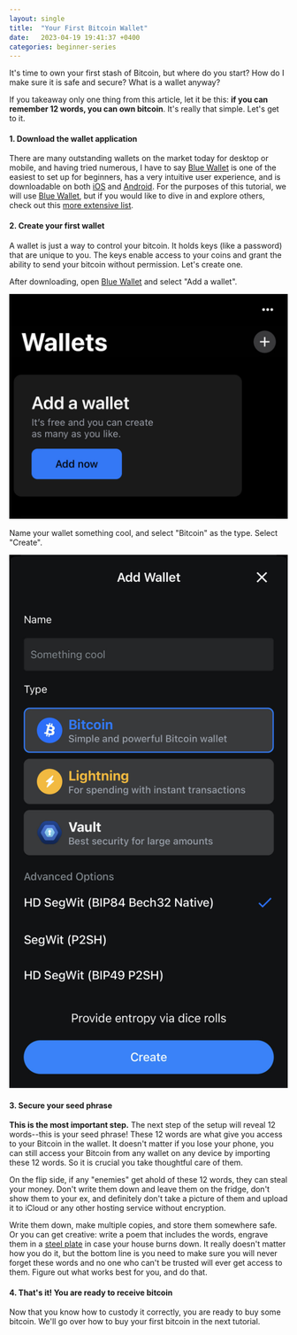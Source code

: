 ```yaml
---
layout: single
title:  "Your First Bitcoin Wallet"
date:   2023-04-19 19:41:37 +0400
categories: beginner-series
---
```

It's time to own your first stash of Bitcoin, but where do you start? How do I make sure it is safe and secure? What is a wallet anyway?

If you takeaway only one thing from this article, let it be this: <strong>if you can remember 12 words, you can own bitcoin</strong>. It's really that simple. Let's get to it.

<h4>1. Download the wallet application</h4>

There are many outstanding wallets on the market today for desktop or mobile, and having tried numerous, I have to say [Blue Wallet][bluewallet] is one of the easiest to set up for beginners, has a very intuitive user experience, and is downloadable on both [iOS][blueios] and [Android][blueandroid]. For the purposes of this tutorial, we will use [Blue Wallet][bluewallet], but if you would like to dive in and explore others, check out this [more extensive list][bitcoinerguidewallets].

<h4>2. Create your first wallet</h4>

A wallet is just a way to control your bitcoin. It holds keys (like a password) that are unique to you. The keys enable access to your coins and grant the ability to send your bitcoin without permission. Let's create one.

After downloading, open [Blue Wallet][bluewallet] and select "Add a wallet".

![add wallet](/assets/images/addw.jpg)

Name your wallet something cool, and select "Bitcoin" as the type. Select "Create".

![add wallet](/assets/images/createw.jpg)

<h4>3. Secure your seed phrase</h4>

<strong>This is the most important step.</strong> The next step of the setup will reveal 12 words--this is your seed phrase! These 12 words are what give you access to your Bitcoin in the wallet. It doesn't matter if you lose your phone, you can still access your Bitcoin from any wallet on any device by importing these 12 words. So it is crucial you take thoughtful care of them.

On the flip side, if any "enemies" get ahold of these 12 words, they can steal your money. Don't write them down and leave them on the fridge, don't show them to your ex, and definitely don't take a picture of them and upload it to iCloud or any other hosting service without encryption.

Write them down, make multiple copies, and store them somewhere safe. Or you can get creative: write a poem that includes the words, engrave them in a [steel plate][seedplate] in case your house burns down. It really doesn't matter how you do it, but the bottom line is you need to make sure you will never forget these words and no one who can't be trusted will ever get access to them. Figure out what works best for you, and do that.

<h4>4. That's it! You are ready to receive bitcoin</h4>
Now that you know how to custody it correctly, you are ready to buy some bitcoin. We'll go over how to buy your first bitcoin in the next tutorial.


[bluewallet]: https://bluewallet.io/
[bitcoinerguidewallets]: https://bitcoiner.guide/wallet/
[blueios]: https://itunes.apple.com/app/bluewallet-bitcoin-wallet/id1376878040
[blueandroid]: https://play.google.com/store/apps/details?id=io.bluewallet.bluewallet
[seedplate]: https://store.coinkite.com/store/seedplate
